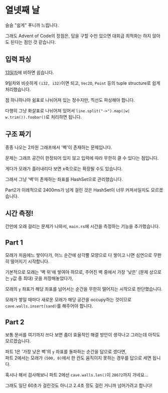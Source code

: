 # 열넷째 날

슬슬 "쉽게" 푸니까 느립니다.

그래도 Advent of Code의 장점은, 답을 구할 수만 있으면 대회급 최적화는 하지 않아도 된다는 점인 것 같습니다.

## 입력 파싱

[13일차](https://adventofcode.com/2022/day/13)에 비하면 쉽습니다.

9일차와 비슷하게 `(i32, i32)`이면 되고, `Vec2D`, `Point` 등의 tuple structure로 쉽게 처리했습니다.

점 하나하나야 쉼표로 나뉘어져 있는 정수지만, 직선도 파싱해야 합니다.

다행히 그냥 화살표로 나뉘어져 있어서 `line.split("->").map(|w| w.trim()).foobar()`로 처리하면 됩니다.

## 구조 짜기

종종 나오는 2차원 그래프에서 '벽'이 존재하는 문제입니다.

문제는 그래프 공간이 한정되어 있지 않고 입력에 따라 무한히 클 수 있다는 점입니다.

게다가 모래가 흘러내리다 보면 x축으로는 확장될 수도 있습니다.

그래서 그냥 '벽'이 존재하는 좌표를 HashSet으로 관리했습니다.

Part2가 이례적으로 2400ms가 넘게 걸린 것은 HashSet이 너무 커져서일지도 모르겠습니다.

## 시간 측정!

간만에 오래 걸리는 문제가 나와서, `main.rs`에 시간을 측정하는 기능을 추가했습니다.

## Part 1

모래가 처음에느 쌓이다가, 어느 순간에 삼각뿔 모양으로 다 쌓이고 나면 심연으로 무한히 떨어지기 시작합니다.

기본적으로 모래는 '벽 위'에 쌓여야 하므로, 주어진 벽 중에서 가장 '낮은' (문제 상으로는 `y`값 중 최대) 곳을 저장해놓았다가,

모래의 `y` 좌표가 해당 좌표를 넘어서는 순간을 무한히 떨어지는 시작으로 판단했습니다.

모래가 쌓일 때마다 새로운 모래가 해당 공간을 occupy하는 것이므로 `cave.walls.insert(sand)`를 해주어야 합니다.

## Part 2

보통 문서를 여기까지 쓰다 보면 좀더 효율적인 해결 방안이 생각나고 그러는데 아직도 모르겠습니다.

파트 1은 '가장 낮은 벽'의 `y` 좌표를 돌파하는 순간을 답으로 셌다면,  
파트 2에서는 모래가 `(500, 0)`에서 한 칸도 움직이지 못하는 경우를 답으로 세면 됩니다.

혹시나 해서 검사해보니 파트 2에선 `cave.walls.len()`이 `28672`까지 가네요...

그래도 일단 60초가 걸린것도 아니고 2.4초 정도 걸린 거니까 넘어가려고 합니다!
